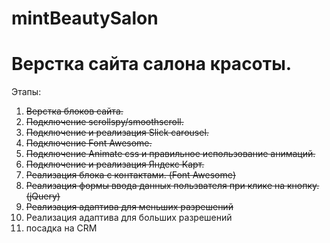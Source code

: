 # mintBeautySalon

# Верстка сайта салона красоты.

Этапы:

1. ~~Верстка блоков сайта.~~
2. ~~Подключение scrollspy/smoothscroll.~~
3. ~~Подключение и реализация Slick carousel.~~
4. ~~Подключение Font Awesome.~~
5. ~~Подключение Animate css и правильное использование анимаций.~~
6. ~~Подключение и реализация Яндекс Карт.~~
7. ~~Реализация блока с контактами. (Font Awesome)~~
8. ~~Реализация формы ввода данных пользвателя при клике на кнопку. (jQuery)~~
9. ~~Реализация адаптива для меньших разрешений~~
10. Реализация адаптива для больших разрешений
11. посадка на CRM

